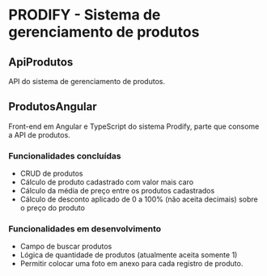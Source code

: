 # PRODIFY - Sistema de gerenciamento de produtos

## ApiProdutos
API do sistema de gerenciamento de produtos.

## ProdutosAngular 
Front-end em Angular e TypeScript do sistema Prodify, parte que consome a API de produtos.

### Funcionalidades concluídas
- CRUD de produtos
- Cálculo de produto cadastrado com valor mais caro
- Cálculo da média de preço entre os produtos cadastrados
- Cálculo de desconto aplicado de 0 a 100% (não aceita decimais) sobre o preço do produto

### Funcionalidades em desenvolvimento
- Campo de buscar produtos
- Lógica de quantidade de produtos (atualmente aceita somente 1)
- Permitir colocar uma foto em anexo para cada registro de produto.
